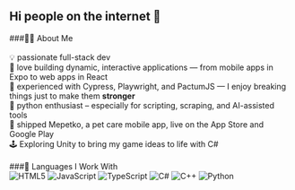 ## Hi people on the internet 👋<br>
###👨‍💻 About Me<br>
<br>
    💡 passionate full-stack dev<br>
    🧠 love building dynamic, interactive applications — from mobile apps in Expo to web apps in React<br>
    🧪 experienced with Cypress, Playwright, and PactumJS — I enjoy breaking things just to make them **stronger**<br>
    🐍 python enthusiast – especially for scripting, scraping, and AI-assisted tools<br> 
    🚀 shipped Mepetko, a pet care mobile app, live on the App Store and Google Play<br>
    🕹️ Exploring Unity to bring my game ideas to life with C#<br>
  <br>
###🔧 Languages I Work With<br>
![HTML5](https://img.shields.io/badge/html5-%23E34F26.svg?style=for-the-badge&logo=html5&logoColor=white)
![JavaScript](https://img.shields.io/badge/javascript-%23323330.svg?style=for-the-badge&logo=javascript&logoColor=%23F7DF1E)
![TypeScript](https://img.shields.io/badge/typescript-%23007ACC.svg?style=for-the-badge&logo=typescript&logoColor=white)
![C#](https://img.shields.io/badge/C%23-239120?style=for-the-badge&logo=c-sharp&logoColor=white)
![C++](https://img.shields.io/badge/c++-%2300599C.svg?style=for-the-badge&logo=c%2B%2B&logoColor=white)
![Python](https://img.shields.io/badge/python?style=for-the-badge&logo=python&logoColor=%23F7DF1E)
